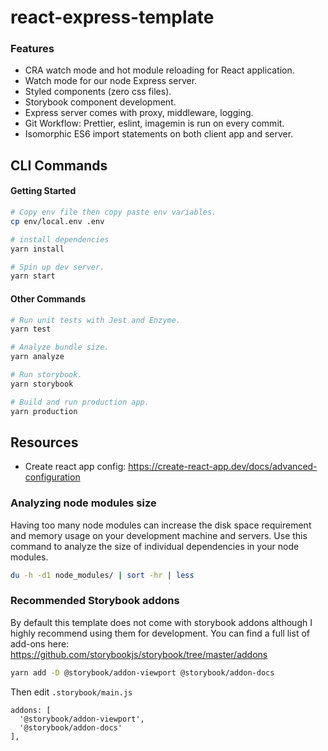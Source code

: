 # react-express-template

### Features
- CRA watch mode and hot module reloading for React application.
- Watch mode for our node Express server.
- Styled components (zero css files).
- Storybook component development.
- Express server comes with proxy, middleware, logging.
- Git Workflow: Prettier, eslint, imagemin is run on every commit.
- Isomorphic ES6 import statements on both client app and server.

## CLI Commands

#### Getting Started

```bash
# Copy env file then copy paste env variables.
cp env/local.env .env

# install dependencies
yarn install

# Spin up dev server.
yarn start
```

#### Other Commands
```bash
# Run unit tests with Jest and Enzyme.
yarn test

# Analyze bundle size.
yarn analyze

# Run storybook.
yarn storybook

# Build and run production app.
yarn production
```

## Resources
- Create react app config: https://create-react-app.dev/docs/advanced-configuration

### Analyzing node modules size
Having too many node modules can increase the disk space requirement and memory
usage on your development machine and servers. Use this command to analyze the
size of individual dependencies in your node modules.

```bash
du -h -d1 node_modules/ | sort -hr | less
```

### Recommended Storybook addons
By default this template does not come with storybook addons although I highly
recommend using them for development. You can find a full list of add-ons here:
https://github.com/storybookjs/storybook/tree/master/addons

```bash
yarn add -D @storybook/addon-viewport @storybook/addon-docs
```

Then edit `.storybook/main.js`

```
addons: [
  '@storybook/addon-viewport',
  '@storybook/addon-docs'
],
```
